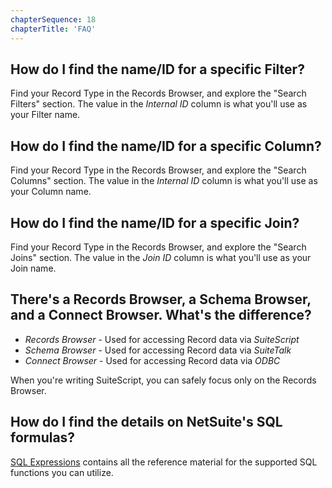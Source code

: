 ```yaml
---
chapterSequence: 18
chapterTitle: 'FAQ'
---
```


## How do I find the name/ID for a specific Filter?

Find your Record Type in the Records Browser, and explore the "Search Filters" section. The value in the *Internal 
ID* column is what you'll use as your Filter name.

## How do I find the name/ID for a specific Column?

Find your Record Type in the Records Browser, and explore the "Search Columns" section. The value in the *Internal 
ID* column is what you'll use as your Column name.

## How do I find the name/ID for a specific Join?

Find your Record Type in the Records Browser, and explore the "Search Joins" section. The value in the *Join ID* 
column is what you'll use as your Join name.

## There's a Records Browser, a Schema Browser, and a Connect Browser. What's the difference?

* *Records Browser* - Used for accessing Record data via *SuiteScript*
* *Schema Browser* - Used for accessing Record data via *SuiteTalk*
* *Connect Browser* - Used for accessing Record data via *ODBC*

When you're writing SuiteScript, you can safely focus only on the Records Browser.

## How do I find the details on NetSuite's SQL formulas?

[SQL Expressions](https://docs.oracle.com/en/cloud/saas/netsuite/ns-online-help/section_N2833020.html)
contains all the reference material for the supported SQL functions you can utilize.
